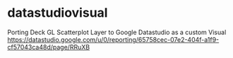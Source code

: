 # datastudiovisual

Porting Deck GL Scatterplot Layer to Google Datastudio as a custom Visual
https://datastudio.google.com/u/0/reporting/65758cec-07e2-404f-a1f9-cf57043ca48d/page/RRuXB
